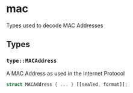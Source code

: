 # mac
Types used to decode MAC Addresses


## Types

### `type::MACAddress`

A MAC Address as used in the Internet Protocol

```rust
struct MACAddress { ... } [[sealed, format]];
```
